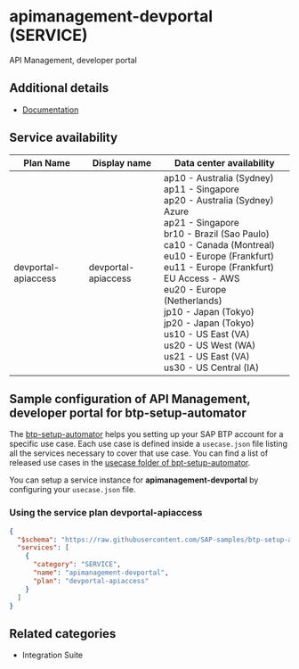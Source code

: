 # apimanagement-devportal (SERVICE)

API Management, developer portal

## Additional details

- [Documentation](https://help.sap.com/viewer/product/SAP_CLOUD_PLATFORM_API_MANAGEMENT)

## Service availability

| Plan Name | Display name | Data center availability  |
|------|----------------|---------------------------|
|  devportal-apiaccess  |  devportal-apiaccess  | ap10 - Australia (Sydney)<br> ap11 - Singapore<br> ap20 - Australia (Sydney) Azure<br> ap21 - Singapore<br> br10 - Brazil (Sao Paulo)<br> ca10 - Canada (Montreal)<br> eu10 - Europe (Frankfurt)<br> eu11 - Europe (Frankfurt) EU Access - AWS<br> eu20 - Europe (Netherlands)<br> jp10 - Japan (Tokyo)<br> jp20 - Japan (Tokyo)<br> us10 - US East (VA)<br> us20 - US West (WA)<br> us21 - US East (VA)<br> us30 - US Central (IA)  |

## Sample configuration of **API Management, developer portal** for btp-setup-automator

The [btp-setup-automator](https://github.com/SAP-samples/btp-setup-automator) helps you setting up your SAP BTP account for a specific use case. Each use case is defined inside a `usecase.json` file listing all the services necessary to cover that use case. You can find a list of released use cases in the [usecase folder of bpt-setup-automator](https://github.com/SAP-samples/btp-setup-automator/tree/main/usecases).

You can setup a service instance for **apimanagement-devportal** by configuring your `usecase.json` file.

### Using the service plan **devportal-apiaccess**

```json
{
  "$schema": "https://raw.githubusercontent.com/SAP-samples/btp-setup-automator/main/libs/btpsa-usecase.json",
  "services": [
    {
      "category": "SERVICE",
      "name": "apimanagement-devportal",
      "plan": "devportal-apiaccess"
    }
  ]
}
```

## Related categories

- Integration Suite